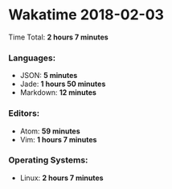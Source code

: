 # Wakatime 2018-02-03

Time Total: **2 hours 7 minutes**

### Languages:
- JSON: **5 minutes** 
- Jade: **1 hours 50 minutes** 
- Markdown: **12 minutes** 

### Editors:
- Atom: **59 minutes** 
- Vim: **1 hours 7 minutes** 

### Operating Systems:
- Linux: **2 hours 7 minutes** 

